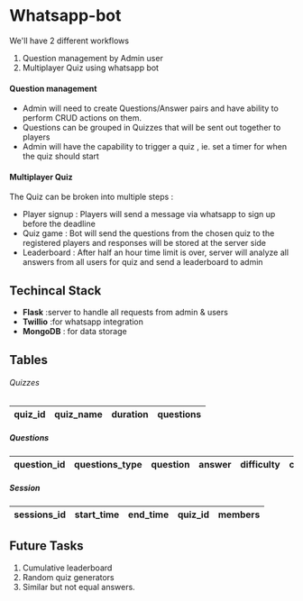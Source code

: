 # Whatsapp-bot

We'll have 2 different workflows
1. Question management by Admin user
2. Multiplayer Quiz using whatsapp bot


#### Question management
* Admin will need to create Questions/Answer pairs and have ability to perform CRUD actions on them.
* Questions can be grouped in Quizzes that will be sent out together to players
* Admin will have the capability to trigger a quiz , ie. set a timer for when the quiz should start 


#### Multiplayer Quiz
The Quiz can be broken into multiple steps : 
* Player signup : Players will send a message via whatsapp to sign up before the deadline
* Quiz game : Bot will send the questions from the chosen quiz to the registered players and responses will be stored at the server side
* Leaderboard : After half an hour time limit is over, server will analyze all answers from all users for quiz and send a leaderboard to admin


## Techincal Stack

* **Flask** :server to handle all requests from admin & users
* **Twillio** :for whatsapp integration
* **MongoDB** : for data storage


## Tables 
###### Quizzes

| quiz_id | quiz_name | duration | questions |
| ------- |:---------:| --------:| --------: |

##### Questions 

| question_id | questions_type | question | answer | difficulty | category | created_by | timestamp |
| ------- |:---------:| --------:| --------: | --------: | --------: | --------: |--------: |


##### Session

| sessions_id | start_time | end_time | quiz_id | members | 
| ------- |:---------:| --------:| --------: | --------: | 


## Future Tasks
1. Cumulative leaderboard
2. Random quiz generators
3. Similar but not equal answers. 
